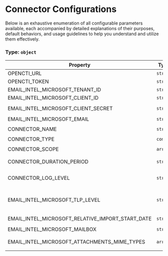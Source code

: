 # Connector Configurations

Below is an exhaustive enumeration of all configurable parameters available, each accompanied by detailed explanations of their purposes, default behaviors, and usage guidelines to help you understand and utilize them effectively.

### Type: `object`

| Property | Type | Required | Possible values | Default | Description |
| -------- | ---- | -------- | --------------- | ------- | ----------- |
| OPENCTI_URL | `string` | ✅ | Format: [`uri`](https://json-schema.org/understanding-json-schema/reference/string#built-in-formats) |  |  |
| OPENCTI_TOKEN | `string` | ✅ | string |  |  |
| EMAIL_INTEL_MICROSOFT_TENANT_ID | `string` | ✅ | string |  |  |
| EMAIL_INTEL_MICROSOFT_CLIENT_ID | `string` | ✅ | string |  |  |
| EMAIL_INTEL_MICROSOFT_CLIENT_SECRET | `string` | ✅ | Format: [`password`](https://json-schema.org/understanding-json-schema/reference/string#built-in-formats) |  |  |
| EMAIL_INTEL_MICROSOFT_EMAIL | `string` | ✅ | Format: [`email`](https://json-schema.org/understanding-json-schema/reference/string#built-in-formats) |  |  |
| CONNECTOR_NAME | `string` |  | string | `"Email Intel Microsoft"` |  |
| CONNECTOR_TYPE | `const` |  | `EXTERNAL_IMPORT` | `"EXTERNAL_IMPORT"` |  |
| CONNECTOR_SCOPE | `array` |  | string | `["email-intel-microsoft"]` |  |
| CONNECTOR_DURATION_PERIOD | `string` |  | Format: [`duration`](https://json-schema.org/understanding-json-schema/reference/string#built-in-formats) | `"PT1H"` |  |
| CONNECTOR_LOG_LEVEL | `string` |  | `debug` `info` `warning` `error` `critical` |  |  |
| EMAIL_INTEL_MICROSOFT_TLP_LEVEL | `string` |  | `white` `clear` `green` `amber` `amber+strict` `red` | `"amber+strict"` |  |
| EMAIL_INTEL_MICROSOFT_RELATIVE_IMPORT_START_DATE | `string` |  | Format: [`duration`](https://json-schema.org/understanding-json-schema/reference/string#built-in-formats) | `"P30D"` |  |
| EMAIL_INTEL_MICROSOFT_MAILBOX | `string` |  | string | `"INBOX"` |  |
| EMAIL_INTEL_MICROSOFT_ATTACHMENTS_MIME_TYPES | `array` |  | string | `["application/pdf", "text/csv", "text/plain"]` |  |
